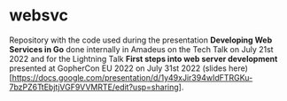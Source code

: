 # websvc

Repository with the code used during the presentation __Developing Web Services in Go​__ done internally in Amadeus on the Tech Talk on July 21st 2022 and for the Lightning Talk __First steps into web server development__ presented at GopherCon EU 2022 on July 31st 2022 (slides here)[https://docs.google.com/presentation/d/1y49xJir394wIdFTRGKu-7bzPZ6TtEbjtjVGF9VVMRTE/edit?usp=sharing].
